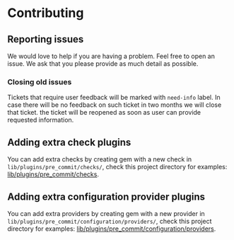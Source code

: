 # Contributing

## Reporting issues

We would love to help if you are having a problem. Feel free to open an issue. We ask that you please provide as much detail as possible.

### Closing old issues

Tickets that require user feedback will be marked with `need-info`
label. In case there will be no feedback on such ticket in two
months we will close that ticket. the ticket will be reopened as
soon as user can provide requested information.

## Adding extra check plugins

You can add extra checks by creating gem with a new check in
`lib/plugins/pre_commit/checks/`, check this project directory for
examples:
[lib/plugins/pre_commit/checks](lib/plugins/pre_commit/checks).

## Adding extra configuration provider plugins

You can add extra providers by creating gem with a new provider in
`lib/plugins/pre_commit/configuration/providers/`, check this
project directory for examples:
[lib/plugins/pre_commit/configuration/providers](lib/plugins/pre_commit/configuration/providers).
